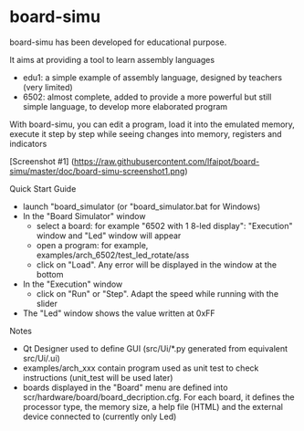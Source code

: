 # board-simu

board-simu has been developed for educational purpose.

It aims at providing a tool to learn assembly languages
* edu1: a simple example of assembly language, designed by teachers (very limited)
* 6502: almost complete, added to provide a more powerful but still simple language, to develop more elaborated program

With board-simu, you can edit a program, load it into the emulated memory, execute it step by step while seeing changes into memory, registers and indicators

[Screenshot #1] (https://raw.githubusercontent.com/lfaipot/board-simu/master/doc/board-simu-screenshot1.png)

Quick Start Guide
* launch "board_simulator (or "board_simulator.bat for Windows)
* In the "Board Simulator" window
    * select a board: for example "6502 with 1 8-led display": "Execution" window and "Led" window will appear
    * open a program: for example, examples/arch_6502/test_led_rotate/ass
    * click on "Load". Any error will be displayed in the window at the bottom
* In the "Execution" window
    * click on "Run" or "Step". Adapt the speed while running with the slider
* The "Led" window shows the value written at 0xFF

Notes
* Qt Designer used to define GUI (src/Ui/*.py generated from equivalent src/Ui/.ui)
* examples/arch_xxx contain program used as unit test to check instructions (unit_test will be used later)
* boards displayed in the "Board" menu are defined into scr/hardware/board/board_decription.cfg. For each board, it defines the processor type, the memory size, a help file (HTML) and the external device connected to (currently only Led)

